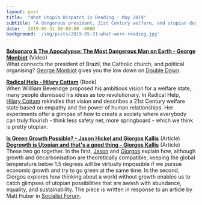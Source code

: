 ```yaml
---
layout: post
title:  "What Utopia Dispatch is Reading - May 2019"
subtitle: "A dangerous president, 21st Century welfare, and utopian degrowth"
date:   2019-05-31 00:00:00 -0000
background: '/img/posts/2019-05-31-what-were-reading.jpg'
---
```


**[Bolsonaro & The Apocalypse: The Most Dangerous Man on Earth - George Monbiot](https://www.youtube.com/watch?v=yVnDJZorYPA)** (Video)  
What connects the president of Brazil, the Catholic church, and political organising? [George Monbiot](https://twitter.com/georgemonbiot?lang=en) gives you the low down on [Double Down](https://www.doubledown.news/).

**[Radical Help - Hilary Cottam](https://www.littlebrown.co.uk/titles/hilary-cottam/radical-help/9780349009087/)** (Book)  
When Willliam Beveridge proposed his ambitious vision for a welfare state, many people dismissed his ideas as too revolutionary. In Radical Help, [Hilary Cottam](https://twitter.com/HilaryCottam) rekindles that vision and describes a 21st Century welfare state based on empathy and the power of human relationships. Her experiments offer a glimpse of how to create a society where everybody can truly flourish - think less safety net, more springboard - which we think is pretty utopian.


**[Is Green Growth Possible? - Jason Hickel and Giorgos Kallis](https://static1.squarespace.com/static/59bc0e610abd04bd1e067ccc/t/5cbdc638b208fc1c56f785a7/1555940922601/Hickel+and+Kallis+-+Is+Green+Growth+Possible.pdf)** (Article)  
**[Degrowth is Utopian and that's a good thing - Giorgos Kallis](http://unevenearth.org/2019/04/degrowth-is-utopian-and-thats-a-good-thing/)** (Article)  
These two go together. In the first, [Jason](https://twitter.com/jasonhickel?ref_src=twsrc%5Egoogle%7Ctwcamp%5Eserp%7Ctwgr%5Eauthor) and [Giorgos](https://twitter.com/g_kallis?ref_src=twsrc%5Egoogle%7Ctwcamp%5Eserp%7Ctwgr%5Eauthor) explain how, although growth and decarbonisation are theoretically compatible, keeping the global temperature below 1.5 degrees will be virtually impossible if we pursue economic growth and try to go green at the same time. In the second, Giorgos explores how thinking about a world without growth enables us to catch glimpses of utopian possibilities that are awash with abundance, equality, and sustainability. The piece is written in response to an article by Matt Huber in [Socialist Forum](https://socialistforum.dsausa.org/issues/winter-2019/ecosocialism-dystopian-and-scientific/).


